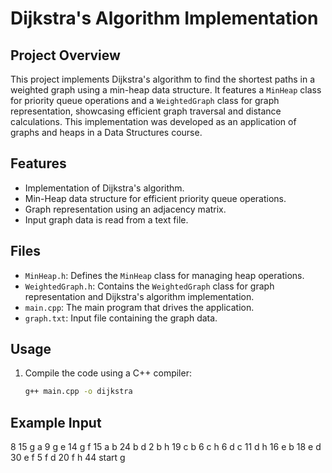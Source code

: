 # Dijkstra's Algorithm Implementation

## Project Overview
This project implements Dijkstra's algorithm to find the shortest paths in a weighted graph using a min-heap data structure. It features a `MinHeap` class for priority queue operations and a `WeightedGraph` class for graph representation, showcasing efficient graph traversal and distance calculations. This implementation was developed as an application of graphs and heaps in a Data Structures course.

## Features
- Implementation of Dijkstra's algorithm.
- Min-Heap data structure for efficient priority queue operations.
- Graph representation using an adjacency matrix.
- Input graph data is read from a text file.

## Files
- `MinHeap.h`: Defines the `MinHeap` class for managing heap operations.
- `WeightedGraph.h`: Contains the `WeightedGraph` class for graph representation and Dijkstra's algorithm implementation.
- `main.cpp`: The main program that drives the application.
- `graph.txt`: Input file containing the graph data.

## Usage
1. Compile the code using a C++ compiler:
   ```bash
   g++ main.cpp -o dijkstra
## Example Input
8
15
g a 9
g e 14
g f 15
a b 24
b d 2
b h 19
c b 6
c h 6
d c 11
d h 16
e b 18
e d 30
e f 5
f d 20
f h 44
start g
